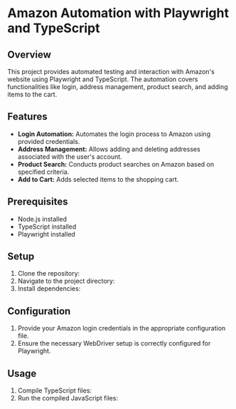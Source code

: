 # Amazon Automation with Playwright and TypeScript

## Overview
This project provides automated testing and interaction with Amazon's website using Playwright and TypeScript. The automation covers functionalities like login, address management, product search, and adding items to the cart.

## Features
- **Login Automation:** Automates the login process to Amazon using provided credentials.
- **Address Management:** Allows adding and deleting addresses associated with the user's account.
- **Product Search:** Conducts product searches on Amazon based on specified criteria.
- **Add to Cart:** Adds selected items to the shopping cart.

## Prerequisites
- Node.js installed
- TypeScript installed
- Playwright installed

## Setup
1. Clone the repository:
2. Navigate to the project directory:
3. Install dependencies:

## Configuration
1. Provide your Amazon login credentials in the appropriate configuration file.
2. Ensure the necessary WebDriver setup is correctly configured for Playwright.

## Usage
1. Compile TypeScript files:
2. Run the compiled JavaScript files:
